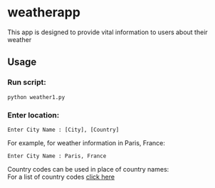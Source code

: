 # weatherapp

This app is designed to provide vital information to users about their weather


## Usage

### Run script: 

```console
python weather1.py
```

### Enter location: 

```console
Enter City Name : [City], [Country]
```

For example, for weather information in Paris, France:

```console
Enter City Name : Paris, France
```

Country codes can be used in place of country names:  
For a list of country codes [click here](https://www.iban.com/country-codes)
